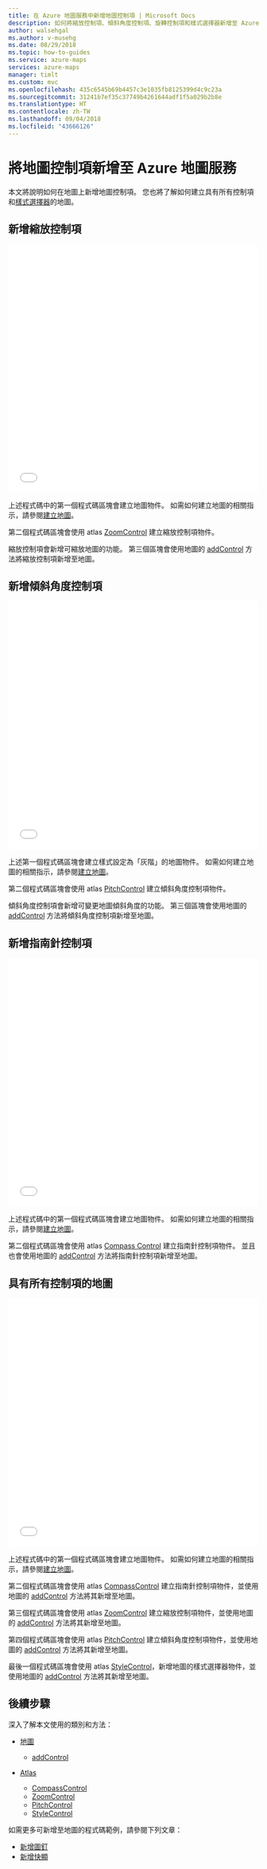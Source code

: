 ```yaml
---
title: 在 Azure 地圖服務中新增地圖控制項 | Microsoft Docs
description: 如何將縮放控制項、傾斜角度控制項、旋轉控制項和樣式選擇器新增至 Azure 地圖服務中的地圖。
author: walsehgal
ms.author: v-musehg
ms.date: 08/29/2018
ms.topic: how-to-guides
ms.service: azure-maps
services: azure-maps
manager: timlt
ms.custom: mvc
ms.openlocfilehash: 435c6545b69b4457c3e1035fb8125399d4c9c23a
ms.sourcegitcommit: 31241b7ef35c37749b4261644adf1f5a029b2b8e
ms.translationtype: HT
ms.contentlocale: zh-TW
ms.lasthandoff: 09/04/2018
ms.locfileid: "43666126"
---
```

# <a name="add-map-controls-to-azure-maps"></a>將地圖控制項新增至 Azure 地圖服務

本文將說明如何在地圖上新增地圖控制項。 您也將了解如何建立具有所有控制項和[樣式選擇器](https://docs.microsoft.com/azure/azure-maps/choose-map-style#adding-the-style-picker)的地圖。

## <a name="add-zoom-control"></a>新增縮放控制項

<iframe height='500' scrolling='no' title='新增縮放控制項' src='//codepen.io/azuremaps/embed/WKOQyN/?height=265&theme-id=0&default-tab=js,result&embed-version=2' frameborder='no' allowtransparency='true' allowfullscreen='true' style='width: 100%;'>請在 <a href='https://codepen.io'>CodePen</a> 上，參閱 Azure 地圖服務 (<a href='https://codepen.io/azuremaps'>@azuremaps</a>) 建立的 Pen：<a href='https://codepen.io/azuremaps/pen/WKOQyN/'>新增縮放控制項</a>。
</iframe>

上述程式碼中的第一個程式碼區塊會建立地圖物件。 如需如何建立地圖的相關指示，請參閱[建立地圖](./map-create.md)。

第二個程式碼區塊會使用 atlas [ZoomControl](https://docs.microsoft.com/javascript/api/azure-maps-control/atlas.control.zoomcontrol?view=azure-iot-typescript-latest) 建立縮放控制項物件。

縮放控制項會新增可縮放地圖的功能。 第三個區塊會使用地圖的 [addControl](https://docs.microsoft.com/javascript/api/azure-maps-control/atlas.map?view=azure-iot-typescript-latest#addcontrol) 方法將縮放控制項新增至地圖。

## <a name="add-pitch-control"></a>新增傾斜角度控制項

<iframe height='500' scrolling='no' title='新增傾斜角度控制項' src='//codepen.io/azuremaps/embed/xJrwaP/?height=265&theme-id=0&default-tab=js,result&embed-version=2' frameborder='no' allowtransparency='true' allowfullscreen='true' style='width: 100%;'>請在 <a href='https://codepen.io'>CodePen</a> 上，參閱 Azure 地圖服務 (<a href='https://codepen.io/azuremaps'>@azuremaps</a>) 建立的 Pen：<a href='https://codepen.io/azuremaps/pen/xJrwaP/'>新增傾斜角度控制項</a>。
</iframe>

上述第一個程式碼區塊會建立樣式設定為「灰階」的地圖物件。 如需如何建立地圖的相關指示，請參閱[建立地圖](./map-create.md)。

第二個程式碼區塊會使用 atlas [PitchControl](https://docs.microsoft.com/javascript/api/azure-maps-control/atlas.control.pitchcontrol?view=azure-iot-typescript-latest) 建立傾斜角度控制項物件。

傾斜角度控制項會新增可變更地圖傾斜角度的功能。 第三個區塊會使用地圖的 [addControl](https://docs.microsoft.com/javascript/api/azure-maps-control/atlas.map?view=azure-iot-typescript-latest#addcontrol) 方法將傾斜角度控制項新增至地圖。

## <a name="add-compass-control"></a>新增指南針控制項

<iframe height='500' scrolling='no' title='新增旋轉控制項' src='//codepen.io/azuremaps/embed/GBEoRb/?height=265&theme-id=0&default-tab=js,result&embed-version=2' frameborder='no' allowtransparency='true' allowfullscreen='true' style='width: 100%;'>請在 <a href='https://codepen.io'>CodePen</a> 上，參閱 Azure 地圖服務 (<a href='https://codepen.io/azuremaps'>@azuremaps</a>) 建立的 Pen：<a href='https://codepen.io/azuremaps/pen/GBEoRb/'>新增旋轉控制項</a>。
</iframe>

上述程式碼中的第一個程式碼區塊會建立地圖物件。 如需如何建立地圖的相關指示，請參閱[建立地圖](./map-create.md)。

第二個程式碼區塊會使用 atlas [Compass Control](https://docs.microsoft.com/javascript/api/azure-maps-control/atlas.control.compasscontrol?view=azure-iot-typescript-latest#compasscontrol) 建立指南針控制項物件。 並且也會使用地圖的 [addControl](https://docs.microsoft.com/javascript/api/azure-maps-control/atlas.map?view=azure-iot-typescript-latest#addcontrol) 方法將指南針控制項新增至地圖。

## <a name="a-map-with-all-controls"></a>具有所有控制項的地圖

<iframe height='500' scrolling='no' title='具有所有控制項的地圖' src='//codepen.io/azuremaps/embed/qyjbOM/?height=265&theme-id=0&default-tab=js,result&embed-version=2' frameborder='no' allowtransparency='true' allowfullscreen='true' style='width: 100%;'>請在 <a href='https://codepen.io'>CodePen</a> 上，參閱 Azure 地圖服務 (<a href='https://codepen.io/azuremaps'>@azuremaps</a>) 建立的 Pen：<a href='https://codepen.io/azuremaps/pen/qyjbOM/'>具有所有控制項的地圖</a>。
</iframe>

上述程式碼中的第一個程式碼區塊會建立地圖物件。 如需如何建立地圖的相關指示，請參閱[建立地圖](./map-create.md)。

第二個程式碼區塊會使用 atlas [CompassControl](https://docs.microsoft.com/javascript/api/azure-maps-control/atlas.control.compasscontrol?view=azure-iot-typescript-latest#compasscontrol) 建立指南針控制項物件，並使用地圖的 [addControl](https://docs.microsoft.com/javascript/api/azure-maps-control/atlas.map?view=azure-iot-typescript-latest#addcontrol) 方法將其新增至地圖。

第三個程式碼區塊會使用 atlas [ZoomControl](https://docs.microsoft.com/javascript/api/azure-maps-control/atlas.control.zoomcontrol?view=azure-iot-typescript-latest) 建立縮放控制項物件，並使用地圖的 [addControl](https://docs.microsoft.com/javascript/api/azure-maps-control/atlas.map?view=azure-iot-typescript-latest#addcontrol) 方法將其新增至地圖。

第四個程式碼區塊會使用 atlas [PitchControl](https://docs.microsoft.com/javascript/api/azure-maps-control/atlas.control.pitchcontrol?view=azure-iot-typescript-latest) 建立傾斜角度控制項物件，並使用地圖的 [addControl](https://docs.microsoft.com/javascript/api/azure-maps-control/atlas.map?view=azure-iot-typescript-latest#addcontrol) 方法將其新增至地圖。

最後一個程式碼區塊會使用 atlas [StyleControl](https://docs.microsoft.com/javascript/api/azure-maps-control/atlas.control.stylecontrol?view=azure-iot-typescript-latest#stylecontrol)，新增地圖的樣式選擇器物件，並使用地圖的 [addControl](https://docs.microsoft.com/javascript/api/azure-maps-control/atlas.map?view=azure-iot-typescript-latest#addcontrol) 方法將其新增至地圖。

## <a name="next-steps"></a>後續步驟

深入了解本文使用的類別和方法： 
* [地圖](https://docs.microsoft.com/javascript/api/azure-maps-control/atlas.map?view=azure-iot-typescript-latest)
    * [addControl](https://docs.microsoft.com/javascript/api/azure-maps-control/atlas.map?view=azure-iot-typescript-latest#addcontrol)

* [Atlas](https://docs.microsoft.com/javascript/api/azure-maps-control/atlas?view=azure-iot-typescript-latest)
    * [CompassControl](https://docs.microsoft.com/javascript/api/azure-maps-control/atlas.control.compasscontrol?view=azure-iot-typescript-latest#compasscontrol)
    * [ZoomControl](https://docs.microsoft.com/javascript/api/azure-maps-control/atlas.control.zoomcontrol?view=azure-iot-typescript-latest)
    * [PitchControl](https://docs.microsoft.com/javascript/api/azure-maps-control/atlas.control.pitchcontrol?view=azure-iot-typescript-latest)
    * [StyleControl](https://docs.microsoft.com/javascript/api/azure-maps-control/atlas.control.stylecontrol?view=azure-iot-typescript-latest#stylecontrol)
    
如需更多可新增至地圖的程式碼範例，請參閱下列文章： 
* [新增圖釘](./map-add-pin.md)
* [新增快顯](./map-add-popup.md)